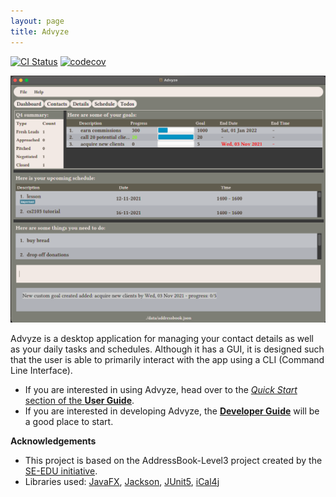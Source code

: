 ```yaml
---
layout: page
title: Advyze
---
```


[![CI Status](https://github.com/AY2122S1-CS2103-T14-4/tp/workflows/Java%20CI/badge.svg)](https://github.com/AY2122S1-CS2103-T14-4/tp/actions)
[![codecov](https://codecov.io/gh/AY2122S1-CS2103-T14-4/tp/branch/master/graph/badge.svg?token=DJSQXHA68C)](https://codecov.io/gh/AY2122S1-CS2103-T14-4/tp)

![Ui](images/dashboard-tab-v1.4.png)

Advyze is a desktop application for managing your contact details as well as your daily tasks and schedules. 
Although it has a GUI, it is designed such that the user is able to primarily interact with the app using a CLI 
(Command Line Interface). 

* If you are interested in using Advyze, head over to the [_Quick Start_ section of the **User Guide**](UserGuide.html#quick-start).
* If you are interested in developing Advyze, the [**Developer Guide**](DeveloperGuide.html) will be a good place to start.


**Acknowledgements**
* This project is based on the AddressBook-Level3 project created by the [SE-EDU initiative](https://se-education.org).
* Libraries used: [JavaFX](https://openjfx.io/), [Jackson](https://github.com/FasterXML/jackson), [JUnit5](https://github.com/junit-team/junit5), [iCal4j](https://github.com/ical4j/ical4j)
